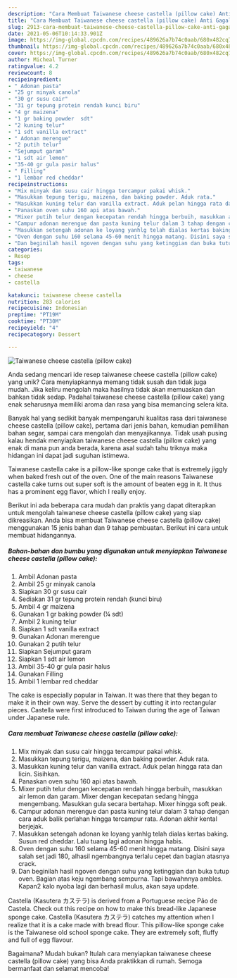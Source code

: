 ```yaml
---
description: "Cara Membuat Taiwanese cheese castella (pillow cake) Anti Gagal"
title: "Cara Membuat Taiwanese cheese castella (pillow cake) Anti Gagal"
slug: 2913-cara-membuat-taiwanese-cheese-castella-pillow-cake-anti-gagal
date: 2021-05-06T10:14:33.901Z
image: https://img-global.cpcdn.com/recipes/489626a7b74c0aab/680x482cq70/taiwanese-cheese-castella-pillow-cake-foto-resep-utama.jpg
thumbnail: https://img-global.cpcdn.com/recipes/489626a7b74c0aab/680x482cq70/taiwanese-cheese-castella-pillow-cake-foto-resep-utama.jpg
cover: https://img-global.cpcdn.com/recipes/489626a7b74c0aab/680x482cq70/taiwanese-cheese-castella-pillow-cake-foto-resep-utama.jpg
author: Micheal Turner
ratingvalue: 4.2
reviewcount: 8
recipeingredient:
- " Adonan pasta"
- "25 gr minyak canola"
- "30 gr susu cair"
- "31 gr tepung protein rendah kunci biru"
- "4 gr maizena"
- "1 gr baking powder  sdt"
- "2 kuning telur"
- "1 sdt vanilla extract"
- " Adonan merengue"
- "2 putih telur"
- "Sejumput garam"
- "1 sdt air lemon"
- "35-40 gr gula pasir halus"
- " Filling"
- "1 lembar red cheddar"
recipeinstructions:
- "Mix minyak dan susu cair hingga tercampur pakai whisk."
- "Masukkan tepung terigu, maizena, dan baking powder. Aduk rata."
- "Masukkan kuning telur dan vanilla extract. Aduk pelan hingga rata dan licin. Sisihkan."
- "Panaskan oven suhu 160 api atas bawah."
- "Mixer putih telur dengan kecepatan rendah hingga berbuih, masukkan air lemon dan garam. Mixer dengan kecepatan sedang hingga mengembang. Masukkan gula secara bertahap. Mixer hingga soft peak."
- "Campur adonan merengue dan pasta kuning telur dalam 3 tahap dengan cara aduk balik perlahan hingga tercampur rata. Adonan akhir kental berjejak."
- "Masukkan setengah adonan ke loyang yanhlg telah dialas kertas baking. Susun red cheddar. Lalu tuang lagi adonan hingga habis."
- "Oven dengan suhu 160 selama 45-60 menit hingga matang. Disini saya salah set jadi 180, alhasil ngembangnya terlalu cepet dan bagian atasnya crack."
- "Dan beginilah hasil ngoven dengan suhu yang ketinggian dan buka tutup oven. Bagian atas keju ngembang sempurna. Tapi bawahnnya ambles. Kapan2 kalo nyoba lagi dan berhasil mulus, akan saya update."
categories:
- Resep
tags:
- taiwanese
- cheese
- castella

katakunci: taiwanese cheese castella 
nutrition: 283 calories
recipecuisine: Indonesian
preptime: "PT19M"
cooktime: "PT30M"
recipeyield: "4"
recipecategory: Dessert

---
```



![Taiwanese cheese castella (pillow cake)](https://img-global.cpcdn.com/recipes/489626a7b74c0aab/680x482cq70/taiwanese-cheese-castella-pillow-cake-foto-resep-utama.jpg)

Anda sedang mencari ide resep taiwanese cheese castella (pillow cake) yang unik? Cara menyiapkannya memang tidak susah dan tidak juga mudah. Jika keliru mengolah maka hasilnya tidak akan memuaskan dan bahkan tidak sedap. Padahal taiwanese cheese castella (pillow cake) yang enak seharusnya memiliki aroma dan rasa yang bisa memancing selera kita.

Banyak hal yang sedikit banyak mempengaruhi kualitas rasa dari taiwanese cheese castella (pillow cake), pertama dari jenis bahan, kemudian pemilihan bahan segar, sampai cara mengolah dan menyajikannya. Tidak usah pusing kalau hendak menyiapkan taiwanese cheese castella (pillow cake) yang enak di mana pun anda berada, karena asal sudah tahu triknya maka hidangan ini dapat jadi suguhan istimewa.

Taiwanese castella cake is a pillow-like sponge cake that is extremely jiggly when baked fresh out of the oven. One of the main reasons Taiwanese castella cake turns out super soft is the amount of beaten egg in it. It thus has a prominent egg flavor, which I really enjoy.


Berikut ini ada beberapa cara mudah dan praktis yang dapat diterapkan untuk mengolah taiwanese cheese castella (pillow cake) yang siap dikreasikan. Anda bisa membuat Taiwanese cheese castella (pillow cake) menggunakan 15 jenis bahan dan 9 tahap pembuatan. Berikut ini cara untuk membuat hidangannya.

<!--inarticleads1-->

##### Bahan-bahan dan bumbu yang digunakan untuk menyiapkan Taiwanese cheese castella (pillow cake):

1. Ambil  Adonan pasta
1. Ambil 25 gr minyak canola
1. Siapkan 30 gr susu cair
1. Sediakan 31 gr tepung protein rendah (kunci biru)
1. Ambil 4 gr maizena
1. Gunakan 1 gr baking powder (¼ sdt)
1. Ambil 2 kuning telur
1. Siapkan 1 sdt vanilla extract
1. Gunakan  Adonan merengue
1. Gunakan 2 putih telur
1. Siapkan Sejumput garam
1. Siapkan 1 sdt air lemon
1. Ambil 35-40 gr gula pasir halus
1. Gunakan  Filling
1. Ambil 1 lembar red cheddar


The cake is especially popular in Taiwan. It was there that they began to make it in their own way. Serve the dessert by cutting it into rectangular pieces. Castella were first introduced to Taiwan during the age of Taiwan under Japanese rule. 

<!--inarticleads2-->

##### Cara membuat Taiwanese cheese castella (pillow cake):

1. Mix minyak dan susu cair hingga tercampur pakai whisk.
1. Masukkan tepung terigu, maizena, dan baking powder. Aduk rata.
1. Masukkan kuning telur dan vanilla extract. Aduk pelan hingga rata dan licin. Sisihkan.
1. Panaskan oven suhu 160 api atas bawah.
1. Mixer putih telur dengan kecepatan rendah hingga berbuih, masukkan air lemon dan garam. Mixer dengan kecepatan sedang hingga mengembang. Masukkan gula secara bertahap. Mixer hingga soft peak.
1. Campur adonan merengue dan pasta kuning telur dalam 3 tahap dengan cara aduk balik perlahan hingga tercampur rata. Adonan akhir kental berjejak.
1. Masukkan setengah adonan ke loyang yanhlg telah dialas kertas baking. Susun red cheddar. Lalu tuang lagi adonan hingga habis.
1. Oven dengan suhu 160 selama 45-60 menit hingga matang. Disini saya salah set jadi 180, alhasil ngembangnya terlalu cepet dan bagian atasnya crack.
1. Dan beginilah hasil ngoven dengan suhu yang ketinggian dan buka tutup oven. Bagian atas keju ngembang sempurna. Tapi bawahnnya ambles. Kapan2 kalo nyoba lagi dan berhasil mulus, akan saya update.


Castella (Kasutera カステラ) is derived from a Portuguese recipe Pão de Castela. Check out this recipe on how to make this bread-like Japanese sponge cake. Castella (Kasutera カステラ) catches my attention when I realize that it is a cake made with bread flour. This pillow-like sponge cake is the Taiwanese old school sponge cake. They are extremely soft, fluffy and full of egg flavour. 

Bagaimana? Mudah bukan? Itulah cara menyiapkan taiwanese cheese castella (pillow cake) yang bisa Anda praktikkan di rumah. Semoga bermanfaat dan selamat mencoba!
